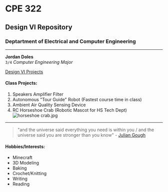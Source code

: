 # CPE 322 
## Design VI Repository
### Deptartment of Electrical and Computer Engineering
---
**Jordan Doles**  
`3/4` *Computer Engineering Major*

[Design VI Projects](Assignments.md)  
  
#### Class Projects:  
1. Speakers Amplifier Filter 
2. Autonomous "Tour Guide" Robot (Fastest course time in class)
3. Ambient Air Quality Sensing Device
4. RC Horseshoe Crab (Robotic Mascot for HS Tech Dept)  
![horseshoe crab.jpg](https://github.com/JordanDoles/Engineering-Design-VI-Repo/blob/5c0ffe885dac82628fc99a537e8a3c7d1ad2c04d/horseshoe%20crab.jpg)
---
> "and the universe said everything you need is within you / and the universe said you are stronger than you know" - [Julian Gough](https://www.theendpoem.com/)  
  
#### Hobbies/Interests:
- Minecraft
- 3D Modeling
- Baking
- Crochet/Knitting
- Writing
- Reading
